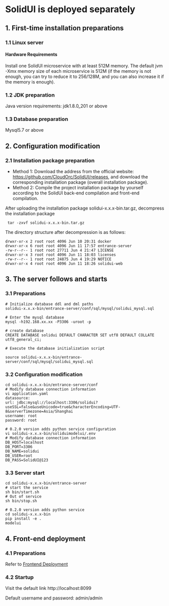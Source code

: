 # SolidUI is deployed separately

## 1. First-time installation preparations
### 1.1 Linux server

#### Hardware Requirements
Install one SolidUI microservice with at least 512M memory. The default jvm -Xmx memory size of each microservice is 512M (if the memory is not enough, you can try to reduce it to 256/128M, and you can also increase it if the memory is enough).

### 1.2 JDK preparation

Java version requirements: jdk1.8.0_201 or above

### 1.3 Database preparation

Mysql5.7 or above


## 2. Configuration modification
### 2.1 Installation package preparation

* Method 1: Download the address from the official website: https://github.com/CloudOrc/SolidUI/releases, and download the corresponding installation package (overall installation package).
* Method 2: Compile the project installation package by yourself according to the SolidUI back-end compilation and front-end compilation.

After uploading the installation package solidui-x.x.x-bin.tar.gz, decompress the installation package
```shell script
 tar -zxvf solidui-x.x.x-bin.tar.gz
```

The directory structure after decompression is as follows:
```shell script
drwxr-xr-x 2 root root 4096 Jun 10 20:31 docker
drwxr-xr-x 6 root root 4096 Jun 11 17:57 entrance-server
-rw-r--r-- 1 root root 27711 Jun 4 21:47 LICENSE
drwxr-xr-x 3 root root 4096 Jun 11 18:03 licenses
-rw-r--r-- 1 root root 24875 Jun 4 19:29 NOTICE
drwxr-xr-x 4 root root 4096 Jun 11 18:26 solidui-web
```

## 3. The server follows and starts

### 3.1 Preparations

```shell script
# Initialize database ddl and dml paths
solidui-x.x.x-bin/entrance-server/conf/sql/mysql/solidui_mysql.sql

# Enter the mysql database
mysql -h192.168.xx.xx -P3306 -uroot -p

# create database
CREATE DATABASE solidui DEFAULT CHARACTER SET utf8 DEFAULT COLLATE utf8_general_ci;

# Execute the database initialization script

source solidui-x.x.x-bin/entrance-server/conf/sql/mysql/solidui_mysql.sql

```
### 3.2 Configuration modification

```shell script
cd solidui-x.x.x-bin/entrance-server/conf
# Modify database connection information
vi application.yaml
datasource:
url: jdbc:mysql://localhost:3306/solidui?useSSL=false&useUnicode=true&characterEncoding=UTF-8&serverTimezone=Asia/Shanghai
username: root
password: root

# 0.2.0 version adds python service configuration
vi solidui-x.x.x-bin/soliduimodelui/.env
# Modify database connection information
DB_HOST=localhost
DB_PORT=3306
DB_NAME=solidui
DB_USER=root
DB_PASS=SolidUI@123

```

### 3.3 Server start

```shell script
cd solidui-x.x.x-bin/entrance-server
# start the service
sh bin/start.sh
# Out of service
sh bin/stop.sh

# 0.2.0 version adds python service
cd solidui-x.x.x-bin
pip install -e .
modelui
```

## 4. Front-end deployment

### 4.1 Preparations

Refer to [Frontend Deployment](../FrontEendDeployment/DEPLOY_WEB.md)

### 4.2 Startup

Visit the default link http://localhost:8099

Default username and password: admin/admin


